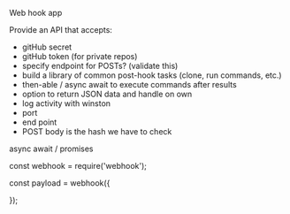 Web hook app

Provide an API that accepts:

- gitHub secret
- gitHub token (for private repos)
- specify endpoint for POSTs? (validate this)
- build a library of common post-hook tasks (clone, run commands, etc.)
- then-able / async await to execute commands after results
- option to return JSON data and handle on own
- log activity with winston
- port
- end point
- POST body is the hash we have to check

async await / promises


const webhook = require('webhook');

const payload = webhook({

});
